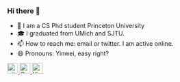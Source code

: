 ### Hi there 👋

<!--
**dywsjtu/dywsjtu** is a ✨ _special_ ✨ repository because its `README.md` (this file) appears on your GitHub profile.

Here are some ideas to get you started:
-->

- 🔭 I am a CS Phd student Princeton University
- 🎓 I graduated from UMich and SJTU.
- 📫 How to reach me: email or twitter. I am active online.
- 😄 Pronouns: Yinwei, easy right?


<p> 
  <a href="https://github.com/dywsjtu?tab=followers"> <img src="https://img.shields.io/github/followers/dywsjtu?label=Followers&style=plastic" height="25px" alt="github follow" /> </a>
  <a href="https://scholar.google.com/citations?user=GSgb0LgAAAAJ&hl"><img src="https://img.shields.io/badge/scholar-4385FE.svg?&style=plastic&logo=google-scholar&logoColor=white" alt="Google Scholar" height="25px"> </a>
  <a href="https://twitter.com/dai_yinwei"> <img src="https://img.shields.io/twitter/follow/dai_yinwei?color=%23f&logo=twitter&style=plastic"  height="25px" alt="Yinwei Dai's Twitter"> </a>
</p>

<!-- 
<p align="left"> <a href="https://github.com/ryo-ma/github-profile-trophy"><img src="https://github-profile-trophy.vercel.app/?username=dywsjtu&margin-w=5&row=1&column=5" alt="dywsjtu" /></a> </p> -->
